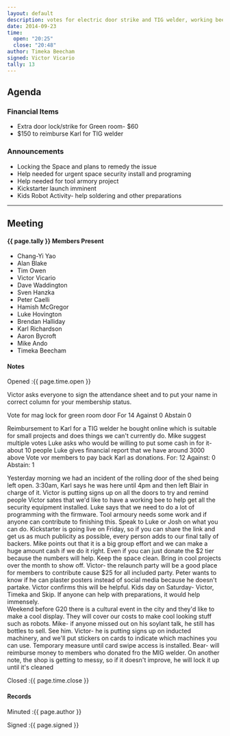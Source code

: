 ```yaml
---
layout: default
description: votes for electric door strike and TIG welder, working bee proposed, Kickstarter discussion
date: 2014-09-23
time:
  open: "20:25"
  close: "20:48"
author: Timeka Beecham
signed: Victor Vicario
tally: 13
---
```


## Agenda

### Financial Items
* Extra door lock/strike for Green room- $60
* $150 to reimburse Karl for TIG welder

### Announcements
* Locking the Space and plans to remedy the issue
* Help needed for urgent space security install and programing
* Help needed for tool armory project
* Kickstarter launch imminent 
* Kids Robot Activity- help soldering and other preparations

---

## Meeting

#### {{ page.tally }} Members Present

* Chang-Yi Yao
* Alan Blake
* Tim Owen
* Victor Vicario
* Dave Waddington 
* Sven Hanzka
* Peter Caelli
* Hamish McGregor
* Luke Hovington
* Brendan Halliday
* Karl Richardson
* Aaron Bycroft
* Mike Ando
* Timeka Beecham

#### Notes

Opened
:{{ page.time.open }}

Victor asks everyone to sign the attendance sheet and to put your name in correct column for your membership status.

Vote for mag lock for green room door
For 14
Against 0
Abstain 0

Reimbursement to Karl for a TIG welder he bought online which is suitable for small projects and does things we can't currently do. 
Mike suggest multiple votes
Luke asks who would be willing to put some cash in for it- about 10 people 
Luke gives financial report that we have around 3000 above
Vote vor members to pay back Karl as donations. 
For: 12
Against: 0
Abstain: 1

Yesterday morning we had an incident of the rolling door of the shed being left open. 3:30am, Karl says he was here until 4pm and then left Blair in charge of it. Victor is putting signs up on all the doors to try and remind people 
Victor sates that we'd like to have a working bee to help get all the security equipment installed.
Luke says that we need to do a lot of programming with the firmware.
Tool armoury needs some work and if anyone can contribute to finishing this. Speak to Luke or Josh on what you can do.
Kickstarter is going live on Friday, so if you can share the link and get us as much publicity as possible, every person adds to our final tally of backers.
Mike points out that it is a big group effort and we can make a huge amount cash if we do it right. Even if you can just donate the $2 tier because the numbers will help. Keep the space clean. Bring in cool projects over the month to show off. 
Victor- the relaunch party will be a good place for members to contribute cause $25 for all included party.
Peter wants to know if he can plaster posters instead of social media because he doesn't partake. Victor confirms this will be helpful.
Kids day on Saturday- Victor, Timeka and Skip. If anyone can help with preparations, it would help immensely.  
Weekend before G20 there is a cultural event in the city and they'd like to make a cool display. They will cover our costs to make cool looking stuff such as robots.
Mike- if anyone missed out on his soylant talk, he still has bottles to sell. See him.
Victor- he is putting signs up on inducted machinery, and we'll put stickers on cards to indicate which machines you can use. Temporary measure until card swipe access is installed. 
Bear- will reimburse money to members who donated fro the MIG welder. On another note, the shop is getting to messy, so if it doesn't improve, he will lock it up until it's cleaned

Closed
:{{ page.time.close }}

#### Records

Minuted
:{{ page.author }}

Signed
:{{ page.signed }}
